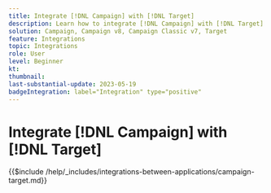 ```yaml
---
title: Integrate [!DNL Campaign] with [!DNL Target]
description: Learn how to integrate [!DNL Campaign] with [!DNL Target].
solution: Campaign, Campaign v8, Campaign Classic v7, Target
feature: Integrations
topic: Integrations
role: User
level: Beginner
kt:
thumbnail:
last-substantial-update: 2023-05-19
badgeIntegration: label="Integration" type="positive"
---
```


# Integrate [!DNL Campaign] with [!DNL Target]

{{$include /help/_includes/integrations-between-applications/campaign-target.md}}
